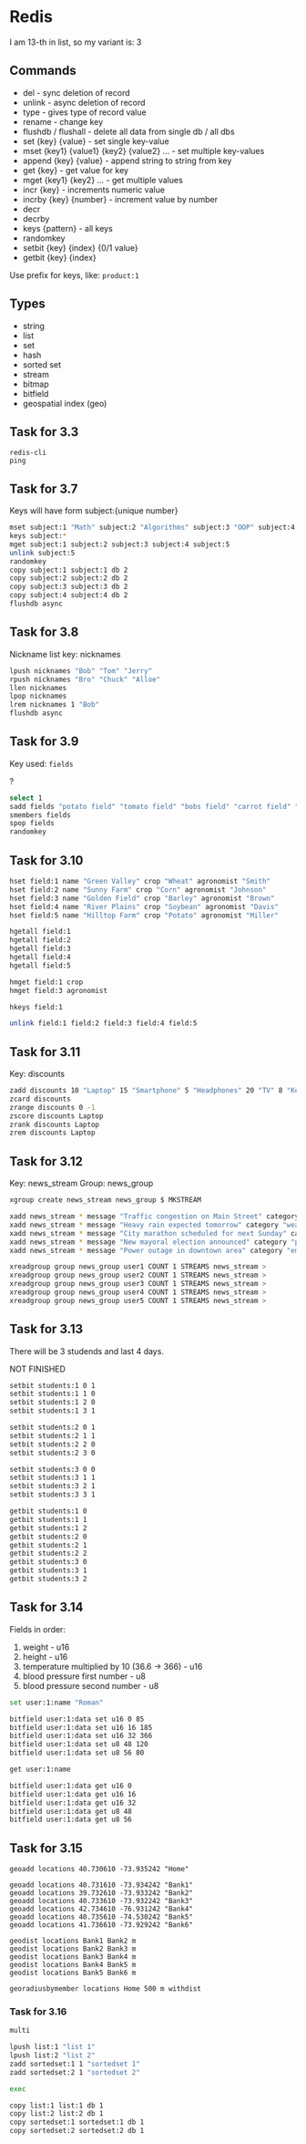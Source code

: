 # Redis

I am 13-th in list, so my variant is: 3

## Commands

- del - sync deletion of record
- unlink - async deletion of record
- type - gives type of record value
- rename - change key
- flushdb / flushall - delete all data from single db / all dbs
- set {key} {value} - set single key-value
- mset {key1} {value1} {key2} {value2} ... - set multiple key-values
- append {key} {value} - append string to string from key
- get {key} - get value for key
- mget {key1} {key2} ... - get multiple values
- incr {key} - increments numeric value
- incrby {key} {number} - increment value by number
- decr
- decrby
- keys {pattern} - all keys
- randomkey
- setbit {key} {index} {0/1 value}
- getbit {key} {index}

Use prefix for keys, like: `product:1`

## Types

- string
- list
- set
- hash
- sorted set
- stream
- bitmap
- bitfield
- geospatial index (geo)

## Task for 3.3

```
redis-cli
ping
```

## Task for 3.7

Keys will have form subject:{unique number}

```bash
mset subject:1 "Math" subject:2 "Algorithms" subject:3 "OOP" subject:4 "SQL" subject:5 "DOD"
keys subject:*
mget subject:1 subject:2 subject:3 subject:4 subject:5
unlink subject:5
randomkey
copy subject:1 subject:1 db 2
copy subject:2 subject:2 db 2
copy subject:3 subject:3 db 2
copy subject:4 subject:4 db 2
flushdb async
```

## Task for 3.8

Nickname list key: nicknames

```bash
lpush nicknames "Bob" "Tom" "Jerry"
rpush nicknames "Bro" "Chuck" "Alloe"
llen nicknames
lpop nicknames
lrem nicknames 1 "Bob"
flushdb async
```

## Task for 3.9

Key used: `fields`

?

```bash
select 1
sadd fields "potato field" "tomato field" "bobs field" "carrot field" "wheat field"
smembers fields
spop fields
randomkey
```

## Task for 3.10

```bash
hset field:1 name "Green Valley" crop "Wheat" agronomist "Smith"
hset field:2 name "Sunny Farm" crop "Corn" agronomist "Johnson"
hset field:3 name "Golden Field" crop "Barley" agronomist "Brown"
hset field:4 name "River Plains" crop "Soybean" agronomist "Davis"
hset field:5 name "Hilltop Farm" crop "Potato" agronomist "Miller"

hgetall field:1
hgetall field:2
hgetall field:3
hgetall field:4
hgetall field:5

hmget field:1 crop
hmget field:3 agronomist

hkeys field:1

unlink field:1 field:2 field:3 field:4 field:5
```

## Task for 3.11

Key: discounts

```bash
zadd discounts 10 "Laptop" 15 "Smartphone" 5 "Headphones" 20 "TV" 8 "Keyboard"
zcard discounts
zrange discounts 0 -1
zscore discounts Laptop
zrank discounts Laptop
zrem discounts Laptop
```

## Task for 3.12

Key: news_stream
Group: news_group

```bash
xgroup create news_stream news_group $ MKSTREAM

xadd news_stream * message "Traffic congestion on Main Street" category "traffic"
xadd news_stream * message "Heavy rain expected tomorrow" category "weather"
xadd news_stream * message "City marathon scheduled for next Sunday" category "events"
xadd news_stream * message "New mayoral election announced" category "politics"
xadd news_stream * message "Power outage in downtown area" category "emergency"

xreadgroup group news_group user1 COUNT 1 STREAMS news_stream >
xreadgroup group news_group user2 COUNT 1 STREAMS news_stream >
xreadgroup group news_group user3 COUNT 1 STREAMS news_stream >
xreadgroup group news_group user4 COUNT 1 STREAMS news_stream >
xreadgroup group news_group user5 COUNT 1 STREAMS news_stream >
```

## Task for 3.13

There will be 3 studends and last 4 days.

NOT FINISHED

```bash
setbit students:1 0 1
setbit students:1 1 0
setbit students:1 2 0
setbit students:1 3 1

setbit students:2 0 1
setbit students:2 1 1
setbit students:2 2 0
setbit students:2 3 0

setbit students:3 0 0
setbit students:3 1 1
setbit students:3 2 1
setbit students:3 3 1

getbit students:1 0
getbit students:1 1
getbit students:1 2
getbit students:2 0
getbit students:2 1
getbit students:2 2
getbit students:3 0
getbit students:3 1
getbit students:3 2
```

## Task for 3.14

Fields in order:
1. weight - u16
2. height - u16
3. temperature multiplied by 10 (36.6 -> 366) - u16
4. blood pressure first number - u8
5. blood pressure second number - u8

```bash
set user:1:name "Roman"

bitfield user:1:data set u16 0 85
bitfield user:1:data set u16 16 185
bitfield user:1:data set u16 32 366
bitfield user:1:data set u8 48 120
bitfield user:1:data set u8 56 80

get user:1:name

bitfield user:1:data get u16 0
bitfield user:1:data get u16 16
bitfield user:1:data get u16 32
bitfield user:1:data get u8 48
bitfield user:1:data get u8 56
```

## Task for 3.15

```
geoadd locations 40.730610 -73.935242 "Home"

geoadd locations 40.731610 -73.934242 "Bank1"
geoadd locations 39.732610 -73.933242 "Bank2"
geoadd locations 40.733610 -73.932242 "Bank3"
geoadd locations 42.734610 -76.931242 "Bank4"
geoadd locations 40.735610 -74.530242 "Bank5"
geoadd locations 41.736610 -73.929242 "Bank6"

geodist locations Bank1 Bank2 m
geodist locations Bank2 Bank3 m
geodist locations Bank3 Bank4 m
geodist locations Bank4 Bank5 m
geodist locations Bank5 Bank6 m

georadiusbymember locations Home 500 m withdist
```

### Task for 3.16

```bash
multi

lpush list:1 "list 1"
lpush list:2 "list 2"
zadd sortedset:1 1 "sortedset 1"
zadd sortedset:2 1 "sortedset 2"

exec

copy list:1 list:1 db 1
copy list:2 list:2 db 1
copy sortedset:1 sortedset:1 db 1
copy sortedset:2 sortedset:2 db 1
```